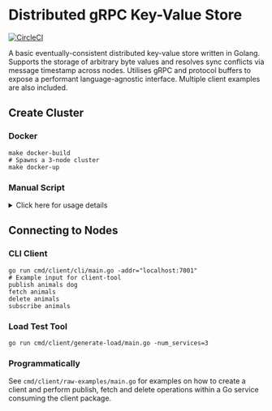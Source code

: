 # Distributed gRPC Key-Value Store

[![CircleCI](https://circleci.com/gh/jemgunay/distributed-kvstore/tree/master.svg?style=svg)](https://circleci.com/gh/jemgunay/distributed-kvstore/tree/master)

A basic eventually-consistent distributed key-value store written in Golang. 
Supports the storage of arbitrary byte values and resolves sync conflicts via message timestamp across nodes. 
Utilises gRPC and protocol buffers to expose a performant language-agnostic interface. Multiple client examples are also included.

## Create Cluster

### Docker

```shell
make docker-build
# Spawns a 3-node cluster
make docker-up
```

### Manual Script

<details>
<summary>Click here for usage details</summary>

Use the `spawn.sh` script to create N number of nodes at once, linking each of them via a list of `node_address` startup flags:
```shell
# Create and automatically link 3 nodes (serving on ports 7001-7003).
./cmd/server/spawn.sh 3
# Manually creating a single node (not linked to any other nodes):
go run cmd/server/main.go -port=7001
# Manually creating nodes (linked to other nodes)
go run cmd/server/main.go -port=7001 -node_address=":7002" -node_address=":7003"
```
</details>

## Connecting to Nodes

### CLI Client

```shell
go run cmd/client/cli/main.go -addr="localhost:7001"
# Example input for client-tool
publish animals dog
fetch animals
delete animals
subscribe animals
```

### Load Test Tool

```shell
go run cmd/client/generate-load/main.go -num_services=3
```

### Programmatically

See `cmd/client/raw-examples/main.go` for examples on how to create a client and perform publish, fetch and delete operations within a Go service consuming the client package.

